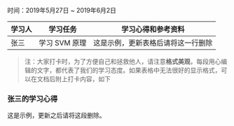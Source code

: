 时间：2019年5月27日 ~ 2019年6月2日

学习人|学习任务|学习心得和参考资料
------ | ------ | ------ 
张三 | 学习 SVM 原理 | 这是示例，更新表格后请将这一行删除

> 注：大家打卡时，为了方便自己和拯救他人，请注意**格式美观**，每段用心编辑的文字，都代表了我们的学习态度。如果表格中无法很好的显示格式，可以在文档后附上打卡内容，如下

### 张三的学习心得
这是示例，更新之后请将这段删除。
